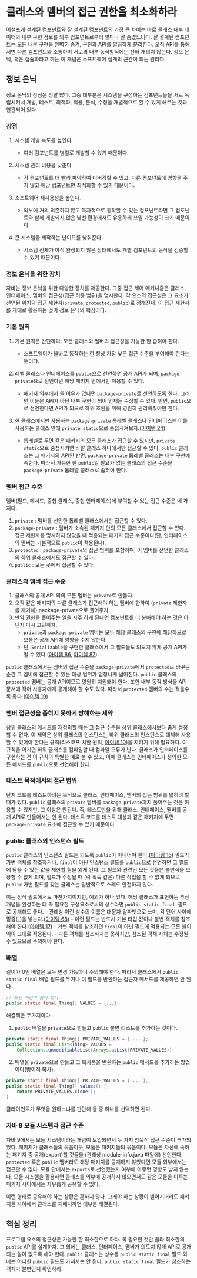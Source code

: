 # 클래스와 멤버의 접근 권한을 최소화하라

어설프게 설계된 컴포넌트와 잘 설계된 컴포넌트의 가장 큰 차이는 바로 클래스 내부 데이터와 내부 구현 정보를 외부 컴포넌트로부터 얼마나 잘 숨겼느냐다. 잘 설계된 컴포넌트는 모든 내부 구현을 완벽히 숨겨, 구현과 API를 깔끔하게 분리한다. 오직 API를 통해서만 다른 컴포넌트와 소통하며 서로의 내부 동작방식에는 전혀 개의치 않는다. 정보 은닉, 혹은 캡슐화라고 하는 이 개념은 소프트웨어 설계의 근간이 되는 원리다.

## 정보 은닉

정보 은닉의 장점은 정말 많다. 그중 대부분은 시스템을 구성하는 컴포넌트들을 서로 독립시켜서 개발, 테스트, 최적화, 적용, 분석, 수정을 개별적으로 할 수 있게 해주는 것과 연관되어 있다.

### 장점

1. 시스템 개발 속도를 높인다. 
    - 여러 컴포넌트를 병렬로 개발할 수 있기 때문이다.
2. 시스템 관리 비용을 낮춘다.
    - 각 컴포넌트를 더 빨리 파악하여 디버깅할 수 있고, 다른 컴포넌트에 영향을 주지 않고 해당 컴포넌트만 최적화할 수 있기 때문이다.

3. 소프트웨어 재사용성을 높인다.
    - 외부에 거의 의존하지 않고 독자적으로 동작할 수 있는 컴포넌트라면 그 컴포넌트와 함께 개발되지 않은 낯선 환경에서도 유용하게 쓰일 가능성이 크기 때문이다.

4. 큰 시스템을 제작하는 난이도를 낮춰준다.
    - 시스템 전체가 아직 완성되지 않은 상태에서도 개별 컴포넌트의 동작을 검증할 수 있기 때문이다.

### 정보 은닉을 위한 장치

자바는 정보 은닉을 위한 다양한 장치를 제공한다. 그중 접근 제어 메커니즘은 클래스, 인터페이스, 멤버의 접근성(접근 허용 범위)을 명시한다. 각 요소의 접근성은 그 요소가 선언된 위치와 접근 제한자(`private`, `protected`, `public`)로 정해진다. 이 접근 제한자를 제대로 활용하는 것이 정보 은닉의 핵심이다.

### 기본 원칙

1. 기본 원칙은 간단하다. 모든 클래스와 멤버의 접근성을 가능한 한 좁혀야 한다. 
    - 소프트웨어가 올바로 동작하는 한 항상 가장 낮은 접근 수준을 부여해야 한다는 뜻이다.

2. 레벨 클래스나 인터페이스를 `public`으로 선언하면 공개 API가 되며, `package-private`으로 선언하면 해당 패키지 안에서만 이용할 수 있다. 
    - 패키지 외부에서 쓸 이유가 없다면 `package-private`로 선언하도록 한다. 그러면 이들은 API가 아닌 내부 구현이 되어 언제든 수정할 수 있다. 반면, `public`으로 선언한다면 API가 되므로 하위 호환을 위해 영원히 관리해줘야만 한다.

3. 한 클래스에서만 사용하는 `package-private` 톱레벨 클래스나 인터페이스는 이를 사용하는 클래스 안에 `private static`으로 중첩시켜보자.([아이템 24](https://github.com/javabara/effective-java/blob/main/4/15.md)) 
    - 톱레벨로 두면 같은 패키지의 모든 클래스가 접근할 수 있지만, `private static`으로 중첩시키면 바깥 클래스 하나에서만 접근할 수 있다. `public` 클래스는 그 패키지의 API인 반면, `package-private` 톱레벨 클래스는 내부 구현에 속한다. 따라서 가능한 한 `public`일 필요가 없는 클래스의 접근 수준을 `package-private` 톱레벨 클래스로 좁혀야 한다.


### 멤버 접근 수준

멤버(필드, 메서드, 중첩 클래스, 중첩 인터페이스)에 부여할 수 있는 접근 수준은 네 가지다.

1. `private` : 멤버를 선언한 톱레벨 클래스에서만 접근할 수 있다.
2. `package-private` : 멤버가 소속된 패키지 안의 모든 클래스에서 접근할 수 있다. 접근 제한자를 명시하지 않았을 때 적용되는 패키지 접근 수준이다(단, 인터페이스의 멤버는 기본적으로 `public`이 적용된다).
3. `protected` : `package-private`의 접근 범위를 포함하며, 이 멤버를 선언한 클래스의 하위 클래스에서도 접근할 수 있다.
4. `public` : 모든 곳에서 접근할 수 있다.

### 클래스와 멤버 접근 수준

1. 클래스의 공개 API 외의 모든 멤버는 `private`로 만들자. 
2. 오직 같은 패키지의 다른 클래스가 접근해야 하는 멤버에 한하여 (`private` 제한자를 제거해) package-private으로 풀어주자.
3. 만약 권한을 풀어주는 일을 자주 하게 된다면 컴포넌트를 더 분해해야 하는 것은 아닌지 다시 고민하자.
    - `private`과 `package-private` 멤버는 모두 해당 클래스의 구현에 해당하므로 보통은 공개 API에 영향을 주지 않는다.
    - 단, `Serializable`을 구현한 클래스에서 그 필드들도 의도치 않게 공개 API가 될 수 있다.([아이템 86](https://github.com/javabara/effective-java/blob/main/12/86.md), [아이템 87](https://github.com/javabara/effective-java/blob/main/12/87.md))

`public` 클래스에서는 멤버의 접근 수준을 `package-private`에서 `protected`로 바꾸는 순간 그 멤버에 접근할 수 있는 대상 범위가 엄청나게 넓어진다. `public` 클래스의 `protected` 멤버는 공개 API이므로 영원히 지원돼야 한다. 또한 내부 동작 방식을 API 문서에 적어 사용자에게 공개해야 할 수도 있다. 따라서 `protected` 멤버의 수는 적을수록 좋다.([아이템 19](https://github.com/javabara/effective-java/blob/main/4/19.md))

### 멤버 접근성을 좁히지 못하게 방해하는 제약

상위 클래스의 메서드를 재정의할 때는 그 접근 수준을 상위 클래스에서보다 좁게 설정할 수 없다. 이 제약은 상위 클래스의 인스턴스는 하위 클래스의 인스턴스로 대체해 사용할 수 있어야 한다는 규칙(리스코프 치환 원칙, [아이템 10](https://github.com/javabara/effective-java/blob/main/3/10.md))을 지키기 위해 필요하다. 이 규칙을 어기면 하위 클래스를 컴파일할 때 컴파일 오류가 난다. 클래스가 인터페이스를 구현하는 건 이 규칙의 특별한 예로 볼 수 있고, 이때 클래스는 인터페이스가 정의한 모든 메서드를 `public`으로 선언해야 한다.

### 테스트 목적에서의 접근 범위

단지 코드를 테스트하려는 목적으로 클래스, 인터페이스, 멤버의 접근 범위를 넓히려 할 때가 있다. `public` 클래스의 `private` 멤버를 `package-private`까지 풀어주는 것은 허용할 수 있지만, 그 이상은 안된다. 즉, 테스트만을 위해 클래스, 인터페이스, 멤버를 공개 API로 만들어서는 안 된다. 테스트 코드를 테스트 대상과 같은 패키지에 두면 `package-private` 요소에 접근할 수 있기 때문이다.

### public 클래스의 인스턴스 필드

`public` 클래스의 인스턴스 필드는 되도록 `public`이 아니어야 한다.([아이템 16](https://github.com/javabara/effective-java/blob/main/4/16.md)) 필드가 가변 객체를 참조하거나, `final`이 아닌 인스턴스 필드를 `public`으로 선언하면 그 필드에 담을 수 있는 값을 제한할 힘을 잃게 된다. 그 필드와 관련된 모든 것들은 불변식을 보장할 수 없게 되며, 필드가 수정될 때 (락 획득 같은) 다른 작업을 할 수 없게 되므로 `public` 가변 필드를 갖는 클래스는 일반적으로 스레드 안전하지 않다. 

이는 정적 필드에서도 마찬가지이지만, 예외가 하나 있다. 해당 클래스가 표현하는 추상 개념을 완성하는 데 꼭 필요한 구성요소로써의 상수라면 `public static final `필드로 공개해도 좋다. 
    - 관례상 이런 상수의 이름은 대문자 알파벳으로 쓰며, 각 단어 사이에 밑줄(_)을 넣는다.([아이템 68](https://github.com/javabara/effective-java/blob/main/9/68.md))
    - 이런 필드는 반드시 기본 타입 값이나 불변 객체를 참조해야 한다.([아이템 17](https://github.com/javabara/effective-java/blob/main/4/17.md))
    - 가변 객체를 참조하면 `final`이 아닌 필드에 적용되는 모든 불이익이 그대로 적용된다.
    - 다른 객체를 참조하지는 못하지만, 참조된 객체 자체는 수정될 수 있으므로 주의해야 한다.

### 배열

길이가 0인 배열은 모두 변경 가능하니 주의해야 한다. 따라서 클래스에서 `public static final` 배열 필드를 두거나 이 필드를 반환하는 접근자 메서드를 제공하면 안 된다. 
``` java
// 보안 허점이 숨어 있다.
public static final Thing[] VALUES = {...};
```

해결책은 두가지이다.

1.  `public` 배열을 `private`으로 만들고 `public` 불변 리스트를 추가하는 것이다.
``` java
private static final Thing[] PRIVATE_VALUES = { ... };
public static final List<Thing> VALUES = 
    Collections.unmodifiableList(Arrays.asList(PRIVATE_VALUES));
```

2. 배열을 `private`으로 만들고 그 복사본을 반환하는 `public` 메서드를 추가하는 방법이다(방어적 복사).
``` java
private static final Thing[] PRIVATE_VALUES = { ... };
public static final Thing[] values() {
    return PRIVATE_VALUES.clone();
}
```

클라이언트가 무엇을 원하느냐를 판단해 둘 중 하나를 선택하면 된다.

### 자바 9 모듈 시스템과 접근 수준

자바 9에서는 모듈 시스템이라는 개념이 도입되면서 두 가지 암묵적 접근 수준이 추가되었다. 패키지가 클래스들의 묶음이듯, 모듈은 패키지들의 묶음이다. 모듈은 자신에 속하는 패키지 중 공개(export)할 것들을 (관례상 module-info.java 파일에) 선언한다. `protected` 혹은 `public` 멤버라도 해당 패키지를 공개하지 않았다면 모듈 외부에서는 접근할 수 없다. 모듈 안에서는 `exports`로 선언했는지 여부에 아무런 영향도 받지 않는다. 모듈 시스템을 활용하면 클래스를 외부에 공개하지 않으면서도 같은 모듈을 이루는 패키지 사이에서는 자유롭게 공유할 수 있다. 

이런 형태로 공유해야 하는 상황은 흔하지 않다. 그래야 하는 상황이 벌어지더라도 패키지들 사이에서 클래스를 재배치하면 대부분 해결된다.

## 핵심 정리

프로그램 요소의 접근성은 가능한 한 최소한으로 하라. 꼭 필요한 것만 골라 최소한의 `public` API를 설계하자. 그 외에는 클래스, 인터페이스, 멤버가 의도치 않게 API로 공개되는 일이 없도록 해야 한다. `public` 클래스는 상수용 `public static final` 필드 외에는 어떠한 `public` 필드도 가져서는 안 된다. `public static final` 필드가 참조하는 객체가 불변인지 확인하라.